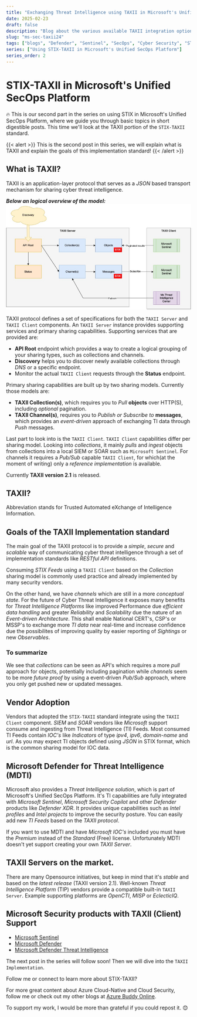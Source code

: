 ```yaml
---
title: "Exchanging Threat Intelligence using TAXII in Microsoft's Unified Security Operations Platform"
date: 2025-02-23
draft: false
description: "Blog about the various available TAXII integration options within Microsoft's Unified SecOps Platform products."
slug: "ms-sec-taxii24"
tags: ["blogs", "Defender", "Sentinel", "SecOps", "Cyber Security", "STIX", "TAXII", "Unified"]
series: ["Using STIX-TAXII in Microsoft's Unified SecOps Platform"]
series_order: 2
---
```


# STIX-TAXII in Microsoft's Unified SecOps Platform

🔥 This is our second part in the series on using STIX in Microsoft's Unified SecOps Platform, where we guide you through basic topics in short digestible posts. This time we'll look at the TAXII portion of the `STIX-TAXII` standard.


{{< alert >}}
This is the second post in this series, we will explain what is TAXII and explain the goals of this implementation standard!
{{< /alert >}}

## What is TAXII?

TAXII is an application-layer protocol that serves as a *JSON* based transport mechanism for sharing cyber threat intelligence.

***Below an logical overview of the model:***
![TAXII Logical Overview](img/taxii-model.jpg "TAXII Logical Overview")

TAXII protocol defines a set of specifications for both the `TAXII Server` and `TAXII Client` components. An `TAXII Server` instance provides supporting services and primary sharing capabilities. Supporting services that are provided are:

- **API Root** endpoint which provides a way to create a logical grouping of your sharing types, such as collections and channels.
- **Discovery** helps you to discover newly available collections through *DNS* or a specific endpoint.
- Monitor the actual `TAXII Client` requests through the **Status** endpoint.

Primary sharing capabilities are built up by two sharing models. Currently those models are:
- **TAXII Collection(s)**, which requires you to *Pull* **objects** over HTTP(S), including *optional* pagination.
- **TAXII Channel(s)**, requires you to *Publish or Subscribe to* **messages**, which provides an *event-driven* approach of exchanging TI data through *Push* messages.

Last part to look into is the `TAXII Client`. `TAXII Client` capabilities differ per sharing model. Looking into *collections*, it mainly *pulls* and *ingest* objects from collections into a local SIEM or SOAR such as `Microsoft Sentinel`. For channels it requires a *Pub/Sub* capable `TAXII Client`, for which(at the moment of writing) only a *reference implementation* is available.

 Currently **TAXII version 2.1** is released.

## TAXII?

Abbreviation stands for Trusted Automated eXchange of Intelligence Information. 

## Goals of the TAXII Implementation standard

The main goal of the TAXII protocol is to provide a *simple*, *secure* and *scalable* way of communicating cyber threat intelligence through a set of implementation standards like *RESTful API* definitions.

Consuming *STIX Feeds* using a `TAXII Client` based on the *Collection* sharing model is commonly used practice and already implemented by many security vendors.

On the other hand, we have *channels* which are still in a more *conceptual state*. For the future of Cyber Threat Intelligence it exposes many benefits for *Threat Intelligence Platforms* like improved Performance due *efficient data handling* and greater *Reliability* and *Scalability* due the nature of an *Event-driven Architecture*. This shall enable National CERT's, CSP's or MSSP's to exchange more *TI data* near real-time and increase confidence due the possibilites of improving quality by easier reporting of *Sightings* or new *Observables*. 

### To summarize

We see that *collections* can be seen as API's which requires a more *pull* approach for objects, potentially including pagination while *channels* seem to be more *future proof* by using a event-driven *Pub/Sub* approach, where you only get pushed new or updated messages.

## Vendor Adoption

Vendors that adopted the `STIX-TAXII` standard integrate using the `TAXII Client` component. *SIEM* and *SOAR* vendors like *Microsoft* support consume and ingesting from Threat Intelligence (TI) Feeds. Most consumed TI Feeds contain *IOC's* like *Indicators* of type *ipv4*, *ipv6*, *domain-name* and *url*. As you may expect TI objects defined using *JSON* in STIX format, which is the common sharing model for IOC data.

## Microsoft Defender for Threat Intelligence (MDTI)

Microsoft also provides a *Threat Intelligence solution*, which is part of Microsoft's Unified SecOps Platform. It's TI capabilities are fully integrated with *Microsoft Sentinel*, *Microsoft Security Copilot* and other *Defender* products like *Defender XDR*.  It provides unique capabilities such as *Intel profiles* and *Intel projects* to improve the security posture. You can easily add new *TI Feeds* based on the *TAXII protocol*. 

If you want to use MDTI and have *Microsoft IOC's* included you must have the *Premium* instead of the *Standard* (Free) license. Unfortunately MDTI doesn't yet support creating your own *TAXII Server*. 

## TAXII Servers on the market.

There are many Opensource initiatives, but keep in mind that it's *stable* and based on the *latest release* (TAXII version 2.1).
Well-known *Threat Intelligence Platform* (TIP) vendors provide a compatible built-in `TAXII Server`. Example supporting platforms are *OpenCTI*, *MISP* or *EclecticIQ*. 

## Microsoft Security products with TAXII (Client) Support

- [Microsoft Sentinel](https://learn.microsoft.com/en-us/azure/sentinel/)
- [Microsoft Defender](https://learn.microsoft.com/en-us/unified-secops-platform/threat-intelligence-overview/)
- [Microsoft Defender Threat Intelligence](https://learn.microsoft.com/en-us/defender/threat-intelligence/what-is-microsoft-defender-threat-intelligence-defender-ti)

The next post in the series will follow soon! Then we will dive into the `TAXII Implementation`.

Follow me or connect to learn more about STIX-TAXII?

For more great content about Azure Cloud-Native and Cloud Security, follow me or check out my other blogs at [Azure Buddy Online](https://azurebuddy.online).

To support my work, I would be more than grateful if you could repost it. 😊
